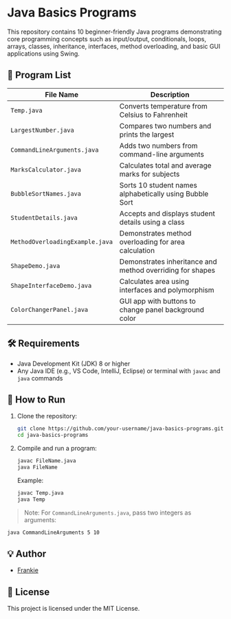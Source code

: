 
# Java Basics Programs

This repository contains 10 beginner-friendly Java programs demonstrating core programming concepts such as input/output, conditionals, loops, arrays, classes, inheritance, interfaces, method overloading, and basic GUI applications using Swing.

## 📁 Program List

| File Name                  | Description |
|---------------------------|-------------|
| `Temp.java`               | Converts temperature from Celsius to Fahrenheit |
| `LargestNumber.java`      | Compares two numbers and prints the largest |
| `CommandLineArguments.java` | Adds two numbers from command-line arguments |
| `MarksCalculator.java`    | Calculates total and average marks for subjects |
| `BubbleSortNames.java`    | Sorts 10 student names alphabetically using Bubble Sort |
| `StudentDetails.java`     | Accepts and displays student details using a class |
| `MethodOverloadingExample.java` | Demonstrates method overloading for area calculation |
| `ShapeDemo.java`          | Demonstrates inheritance and method overriding for shapes |
| `ShapeInterfaceDemo.java` | Calculates area using interfaces and polymorphism |
| `ColorChangerPanel.java`  | GUI app with buttons to change panel background color |

## 🛠 Requirements

- Java Development Kit (JDK) 8 or higher
- Any Java IDE (e.g., VS Code, IntelliJ, Eclipse) or terminal with `javac` and `java` commands

## 🚀 How to Run

1. Clone the repository:
   ```bash
   git clone https://github.com/your-username/java-basics-programs.git
   cd java-basics-programs
   ```

2. Compile and run a program:
   ```bash
   javac FileName.java
   java FileName
   ```

   Example:
   ```bash
   javac Temp.java
   java Temp
   ```

> Note: For `CommandLineArguments.java`, pass two integers as arguments:
```bash
java CommandLineArguments 5 10
```

## 💡 Author

- [Frankie](https://github.com/Frankiye04)

## 📝 License

This project is licensed under the MIT License.
